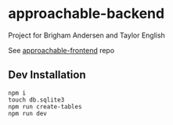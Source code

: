 # approachable-backend

Project for Brigham Andersen and Taylor English

See [approachable-frontend](https://github.com/janksmap/approachable-frontend) repo

## Dev Installation

```
npm i
touch db.sqlite3
npm run create-tables
npm run dev
```

